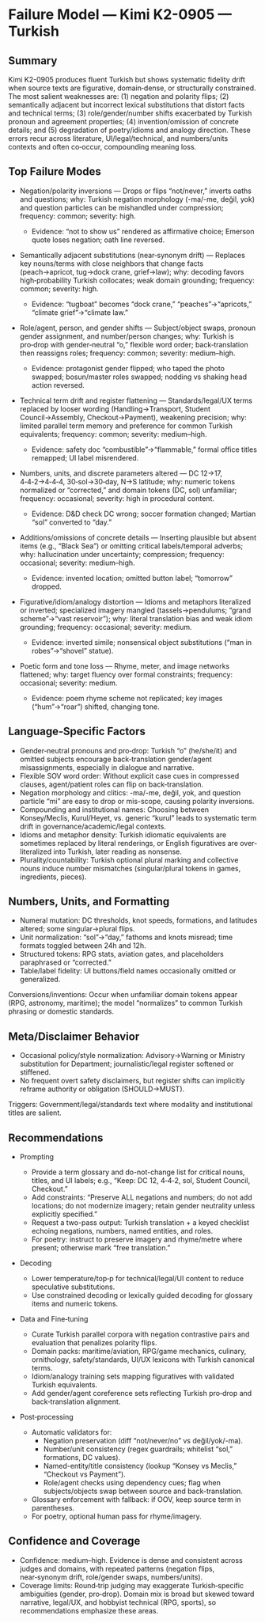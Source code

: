 # Failure Model — Kimi K2-0905 — Turkish

## Summary
Kimi K2-0905 produces fluent Turkish but shows systematic fidelity drift when source texts are figurative, domain‑dense, or structurally constrained. The most salient weaknesses are: (1) negation and polarity flips; (2) semantically adjacent but incorrect lexical substitutions that distort facts and technical terms; (3) role/gender/number shifts exacerbated by Turkish pronoun and agreement properties; (4) invention/omission of concrete details; and (5) degradation of poetry/idioms and analogy direction. These errors recur across literature, UI/legal/technical, and numbers/units contexts and often co‑occur, compounding meaning loss.

## Top Failure Modes
- Negation/polarity inversions — Drops or flips “not/never,” inverts oaths and questions; why: Turkish negation morphology (-ma/-me, değil, yok) and question particles can be mishandled under compression; frequency: common; severity: high.
  - Evidence: “not to show us” rendered as affirmative choice; Emerson quote loses negation; oath line reversed.

- Semantically adjacent substitutions (near‑synonym drift) — Replaces key nouns/terms with close neighbors that change facts (peach→apricot, tug→dock crane, grief→law); why: decoding favors high‑probability Turkish collocates; weak domain grounding; frequency: common; severity: high.
  - Evidence: “tugboat” becomes “dock crane,” “peaches”→“apricots,” “climate grief”→“climate law.”

- Role/agent, person, and gender shifts — Subject/object swaps, pronoun gender assignment, and number/person changes; why: Turkish is pro‑drop with gender‑neutral “o,” flexible word order; back‑translation then reassigns roles; frequency: common; severity: medium–high.
  - Evidence: protagonist gender flipped; who taped the photo swapped; bosun/master roles swapped; nodding vs shaking head action reversed.

- Technical term drift and register flattening — Standards/legal/UX terms replaced by looser wording (Handling→Transport, Student Council→Assembly, Checkout→Payment), weakening precision; why: limited parallel term memory and preference for common Turkish equivalents; frequency: common; severity: medium–high.
  - Evidence: safety doc “combustible”→“flammable,” formal office titles remapped; UI label misrendered.

- Numbers, units, and discrete parameters altered — DC 12→17, 4‑4‑2→4‑4‑4, 30‑sol→30‑day, N→S latitude; why: numeric tokens normalized or “corrected,” and domain tokens (DC, sol) unfamiliar; frequency: occasional; severity: high in procedural content.
  - Evidence: D&D check DC wrong; soccer formation changed; Martian “sol” converted to “day.”

- Additions/omissions of concrete details — Inserting plausible but absent items (e.g., “Black Sea”) or omitting critical labels/temporal adverbs; why: hallucination under uncertainty; compression; frequency: occasional; severity: medium–high.
  - Evidence: invented location; omitted button label; “tomorrow” dropped.

- Figurative/idiom/analogy distortion — Idioms and metaphors literalized or inverted; specialized imagery mangled (tassels→pendulums; “grand scheme”→“vast reservoir”); why: literal translation bias and weak idiom grounding; frequency: occasional; severity: medium.
  - Evidence: inverted simile; nonsensical object substitutions (“man in robes”→“shovel” statue).

- Poetic form and tone loss — Rhyme, meter, and image networks flattened; why: target fluency over formal constraints; frequency: occasional; severity: medium.
  - Evidence: poem rhyme scheme not replicated; key images (“hum”→“roar”) shifted, changing tone.

## Language‑Specific Factors
- Gender‑neutral pronouns and pro‑drop: Turkish “o” (he/she/it) and omitted subjects encourage back‑translation gender/agent misassignments, especially in dialogue and narrative.
- Flexible SOV word order: Without explicit case cues in compressed clauses, agent/patient roles can flip on back‑translation.
- Negation morphology and clitics: -ma/-me, değil, yok, and question particle “mi” are easy to drop or mis-scope, causing polarity inversions.
- Compounding and institutional names: Choosing between Konsey/Meclis, Kurul/Heyet, vs. generic “kurul” leads to systematic term drift in governance/academic/legal contexts.
- Idioms and metaphor density: Turkish idiomatic equivalents are sometimes replaced by literal renderings, or English figuratives are over-literalized into Turkish, later reading as nonsense.
- Plurality/countability: Turkish optional plural marking and collective nouns induce number mismatches (singular/plural tokens in games, ingredients, pieces).

## Numbers, Units, and Formatting
- Numeral mutation: DC thresholds, knot speeds, formations, and latitudes altered; some singular→plural flips.
- Unit normalization: “sol”→“day,” fathoms and knots misread; time formats toggled between 24h and 12h.
- Structured tokens: RPG stats, aviation gates, and placeholders paraphrased or “corrected.”
- Table/label fidelity: UI buttons/field names occasionally omitted or generalized.

Conversions/inventions: Occur when unfamiliar domain tokens appear (RPG, astronomy, maritime); the model “normalizes” to common Turkish phrasing or domestic standards.

## Meta/Disclaimer Behavior
- Occasional policy/style normalization: Advisory→Warning or Ministry substitution for Department; journalistic/legal register softened or stiffened.
- No frequent overt safety disclaimers, but register shifts can implicitly reframe authority or obligation (SHOULD→MUST).

Triggers: Government/legal/standards text where modality and institutional titles are salient.

## Recommendations
- Prompting
  - Provide a term glossary and do-not-change list for critical nouns, titles, and UI labels; e.g., “Keep: DC 12, 4‑4‑2, sol, Student Council, Checkout.”
  - Add constraints: “Preserve ALL negations and numbers; do not add locations; do not modernize imagery; retain gender neutrality unless explicitly specified.”
  - Request a two-pass output: Turkish translation + a keyed checklist echoing negations, numbers, named entities, and roles.
  - For poetry: instruct to preserve imagery and rhyme/metre where present; otherwise mark “free translation.”

- Decoding
  - Lower temperature/top‑p for technical/legal/UI content to reduce speculative substitutions.
  - Use constrained decoding or lexically guided decoding for glossary items and numeric tokens.

- Data and Fine‑tuning
  - Curate Turkish parallel corpora with negation contrastive pairs and evaluation that penalizes polarity flips.
  - Domain packs: maritime/aviation, RPG/game mechanics, culinary, ornithology, safety/standards, UI/UX lexicons with Turkish canonical terms.
  - Idiom/analogy training sets mapping figuratives with validated Turkish equivalents.
  - Add gender/agent coreference sets reflecting Turkish pro‑drop and back‑translation alignment.

- Post‑processing
  - Automatic validators for:
    - Negation preservation (diff “not/never/no” vs değil/yok/-ma).
    - Number/unit consistency (regex guardrails; whitelist “sol,” formations, DC values).
    - Named-entity/title consistency (lookup “Konsey vs Meclis,” “Checkout vs Payment”).
    - Role/agent checks using dependency cues; flag when subjects/objects swap between source and back-translation.
  - Glossary enforcement with fallback: if OOV, keep source term in parentheses.
  - For poetry, optional human pass for rhyme/imagery.

## Confidence and Coverage
- Confidence: medium–high. Evidence is dense and consistent across judges and domains, with repeated patterns (negation flips, near‑synonym drift, role/gender swaps, numbers/units).
- Coverage limits: Round‑trip judging may exaggerate Turkish‑specific ambiguities (gender, pro‑drop). Domain mix is broad but skewed toward narrative, legal/UX, and hobbyist technical (RPG, sports), so recommendations emphasize these areas.